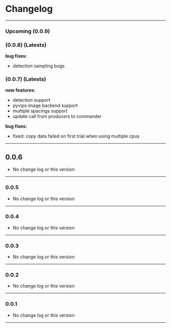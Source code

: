 # Changelog
---
### **Upcoming** (0.0.9)

### (0.0.8) (**Latests**)
**bug fixes:**
 - detection sampling bugs 

### (0.0.7) (**Latests**)

**new features:**
 - detection support
 - pyvips image backend support
 - multiple spacings support
 - update call from producers to commander

**bug fixes:**
 - fixed: copy data failed on first trial when using multiple cpus

---
## 0.0.6 
 - No change log or this version
---
### 0.0.5

- No change log or this version
---
### 0.0.4
- No change log or this version
---
### 0.0.3
- No change log or this version
---
### 0.0.2
- No change log or this version
---
### 0.0.1
- No change log or this version
---

<!-- 
**new features:**

**bug fixes:**

**depreciations:** -->
